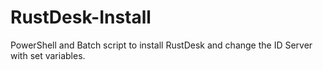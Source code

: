 # RustDesk-Install
 PowerShell and Batch script to install RustDesk and change the ID Server with set variables.
